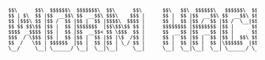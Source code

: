 <center><font color="Black" size="2"><pre>
$$\      $$\  $$$$$$\  $$$$$$$\  $$\      $$\       $$\   $$\  $$$$$$\   $$$$$$\  $$\   $$\ $$$$$$$$\ $$$$$$$\
$$ | $\  $$ |$$  __$$\ $$  __$$\ $$$\    $$$ |      $$ |  $$ |$$  __$$\ $$  __$$\ $$ | $$  |$$  _____|$$  __$$\
$$ |$$$\ $$ |$$ /  $$ |$$ |  $$ |$$$$\  $$$$ |      $$ |  $$ |$$ /  $$ |$$ /  \__|$$ |$$  / $$ |      $$ |  $$ |
$$ $$ $$\$$ |$$ |  $$ |$$$$$$$  |$$\$$\$$ $$ |      $$$$$$$$ |$$$$$$$$ |$$ |      $$$$$  /  $$$$$\    $$$$$$$  |
$$$$  _$$$$ |$$ |  $$ |$$  __$$< $$ \$$$  $$ |      $$  __$$ |$$  __$$ |$$ |      $$  $$<   $$  __|   $$  __$$<
$$$  / \$$$ |$$ |  $$ |$$ |  $$ |$$ |\$  /$$ |      $$ |  $$ |$$ |  $$ |$$ |  $$\ $$ |\$$\  $$ |      $$ |  $$ |
$$  /   \$$ | $$$$$$  |$$ |  $$ |$$ | \_/ $$ |      $$ |  $$ |$$ |  $$ |\$$$$$$  |$$ | \$$\ $$$$$$$$\ $$ |  $$ |
\__/     \__| \______/ \__|  \__|\__|     \__|      \__|  \__|\__|  \__| \______/ \__|  \__|\________|\__|  \__|



</pre></h2></p></center>
